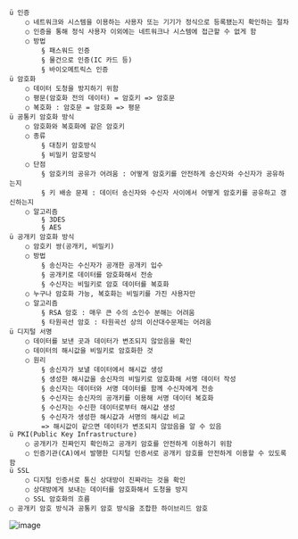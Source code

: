 	ü 인증
		○ 네트워크와 시스템을 이용하는 사용자 또는 기기가 정식으로 등록됐는지 확인하는 절차
		○ 인증을 통해 정식 사용자 이외에는 네트워크나 시스템에 접근할 수 없게 함
		○ 방법
			§ 패스워드 인증
			§ 물건으로 인증(IC 카드 등)
			§ 바이오메트릭스 인증
	ü 암호화
		○ 데이터 도청을 방지하기 위함
		○ 평문(암호화 전의 데이터) = 암호키 => 암호문
		○ 복호화 : 암호문 = 암호화 => 평문
	ü 공통키 암호화 방식
		○ 암호화와 복호화에 같은 암호키
		○ 종류
			§ 대칭키 암호방식
			§ 비밀키 암호방식
		○ 단점
			§ 암호키의 공유가 어려움 : 어떻게 암호키를 안전하게 송신자와 수신자가 공유하는지
			§ 키 배송 문제 : 데이터 송신자와 수신자 사이에서 어떻게 암호키를 공유하고 갱신하는지
		○ 알고리즘
			§ 3DES
			§ AES
	ü 공개키 암호화 방식
		○ 암호키 쌍(공개키, 비밀키)
		○ 방법
			§ 송신자는 수신자가 공개한 공개키 입수
			§ 공개키로 데이터를 암호화해서 전송
			§ 수신자는 비밀키로 암호 데이터를 복호화
		○ 누구나 암호화 가능, 복호화는 비밀키를 가진 사용자만
		○ 알고리즘
			§ RSA 암호 : 매우 큰 수의 소인수 분해는 어려움
			§ 타원곡선 암호 : 타원곡선 상의 이산대수문제는 어려움
	ü 디지털 서명
		○ 데이터를 보낸 곳과 데이터가 변조되지 않았음을 확인
		○ 데이터의 해시값을 비밀키로 암호화한 것
		○ 원리
			§ 송신자가 보낼 데이터에서 해시값 생성
			§ 생성한 해시값을 송신자의 비밀키로 암호화해 서명 데이터 작성
			§ 송신자는 데이터와 서명 데이터를 함께 수신자에게 전송
			§ 수신자는 송신자의 공개키를 이용해 서명 데이터 복호화
			§ 수신자는 수신한 데이터로부터 해시값 생성
			§ 수신자가 생성한 해시값과 서명의 해시값 비교
			=> 해시값이 같으면 데이터가 변조되지 않았음을 알 수 있음
	ü PKI(Public Key Infrastructure)
		○ 공개키가 진짜인지 확인하고 공개키 암호를 안전하게 이용하기 위함
		○ 인증기관(CA)에서 발행한 디지털 인증서로 공개키 암호를 안전하게 이용할 수 있도록 함
	ü SSL
		○ 디지털 인증서로 통신 상대방이 진짜라는 것을 확인
		○ 상대방에게 보내는 데이터를 암호화해서 도청을 방지
		○ SSL 암호화의 흐름
    ○ 공개키 암호 방식과 공통키 암호 방식을 조합한 하이브리드 암호
![image](https://user-images.githubusercontent.com/85976426/143966873-9f204563-7738-407f-94e6-313e7197d827.png)
